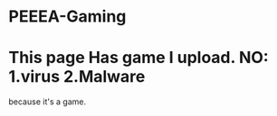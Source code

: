 # PEEEA-Gaming
This page Has game I upload.
NO:
1.virus
2.Malware
=================================
because it's a game.
